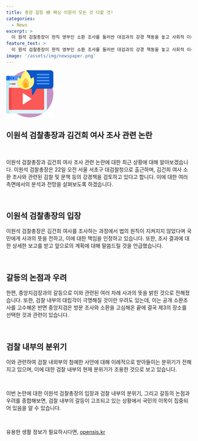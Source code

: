 ```yaml
---
title: 총장 갈등 檢 패싱 이원석 모든 것 다할 것!
categories:
  - News
excerpt: >
  이 원석 검찰총장이 현직 영부인 소환 조사를 둘러싼 대검과의 강경 책동을 놓고 사회적 이슈로 떠오르고 있다. 총장은 대면 보고 이후 진상 조사를 지시했으며, 감찰에 대한 강한 의지를 보이고 있다. 이에 대한 대검과의 갈등 우려도 나오고 있으나, 총장은 헌법 원칙을 지키겠다는 약속을 재확인하며 신중한 태도를 보였다. 현직 영부인의 소환 조사는 중대한 사안으로, 총장의 결정은 검찰 내부의 대립을 불러올 가능성도 있다. 또한, 대통령실 관계자의 발언과 함께 검찰 내부의 첨예한 사안에 대한 논의가 진행 중이다.
feature_text: >
  이 원석 검찰총장이 현직 영부인 소환 조사를 둘러싼 대검과의 강경 책동을 놓고 사회적 이슈로 떠오르고 있다. 총장은 대면 보고 이후 진상 조사를 지시했으며, 감찰에 대한 강한 의지를 보이고 있다. 이에 대한 대검과의 갈등 우려도 나오고 있으나, 총장은 헌법 원칙을 지키겠다는 약속을 재확인하며 신중한 태도를 보였다. 현직 영부인의 소환 조사는 중대한 사안으로, 총장의 결정은 검찰 내부의 대립을 불러올 가능성도 있다. 또한, 대통령실 관계자의 발언과 함께 검찰 내부의 첨예한 사안에 대한 논의가 진행 중이다.
image: '/assets/img/newspaper.png'
---
```


<p><img src="/assets/img/news.png" alt="rentncar 속보" /></p>

<h2 data-ke-size="size26">이원석 검찰총장과 김건희 여사 조사 관련 논란</h2>

<p data-ke-size="size16">&nbsp;</p>

<p>이원석 검찰총장과 김건희 여사 조사 관련 논란에 대한 최근 상황에 대해 알아보겠습니다. 이원석 검찰총장은 22일 오전 서울 서초구 대검찰청으로 출근하며, 김건희 여사 소환 조사와 관련된 감찰 및 문책 등의 강경책을 검토하고 있다고 합니다. 이에 대한 여러 측면에서의 분석과 전망을 살펴보도록 하겠습니다.</p>

<p data-ke-size="size16">&nbsp;</p>

<h2 data-ke-size="size26">이원석 검찰총장의 입장</h2>

<p>이원석 검찰총장은 김건희 여사를 조사하는 과정에서 법의 원칙이 지켜지지 않았다며 국민에게 사과의 뜻을 전하고, 이에 대한 책임을 인정하고 있습니다. 또한, 조사 결과에 대한 상세한 보고를 받고 앞으로의 계획에 대해 말씀드릴 것을 언급했습니다.</p>

<p data-ke-size="size16">&nbsp;</p>

<h2 data-ke-size="size26">갈등의 논점과 우려</h2>

<p>한편, 중앙지검장과의 갈등으로 이와 관련된 여러 차례 사과의 뜻을 밝힌 것으로 전해졌습니다. 또한, 검찰 내부의 대립각이 극명해질 것이란 우려도 있는데, 이는 공개 소환조사를 고수해온 반면 중앙지검은 방문 조사와 소환을 고심해온 끝에 결국 제3의 장소를 선택한 것과 관련이 있습니다.</p>

<p data-ke-size="size16">&nbsp;</p>

<h2 data-ke-size="size26">검찰 내부의 분위기</h2>

<p>이와 관련하여 검찰 내외부의 첨예한 사안에 대해 이례적으로 받아들이는 분위기가 전해지고 있으며, 이에 대한 검찰 내부의 현재 분위기가 조용한 것으로 보고 있습니다.</p>

<p data-ke-size="size16">&nbsp;</p>

<p>이번 논란에 대한 이원석 검찰총장의 입장과 검찰 내부의 분위기, 그리고 갈등의 논점과 우려를 종합해보면, 검찰 내부의 갈등이 고조되고 있는 상황에서 국민의 이목이 집중되어 있음을 알 수 있습니다.</p>

<p data-ke-size="size16">&nbsp;</p>
유용한 생활 정보가 필요하시다면, <a href="https://opensis.kr" rel="dofollow">opensis.kr</a>


